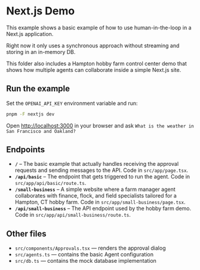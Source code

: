 # Next.js Demo

This example shows a basic example of how to use human-in-the-loop in a Next.js application.

Right now it only uses a synchronous approach without streaming and storing in an in-memory DB.

This folder also includes a Hampton hobby farm control center demo that shows how multiple agents can collaborate inside a simple
Next.js site.

## Run the example

Set the `OPENAI_API_KEY` environment variable and run:

```bash
pnpm -F nextjs dev
```

Open [http://localhost:3000](http://localhost:3000) in your browser and ask `What is the weather in San Francisco and Oakland?`

## Endpoints

- **`/`** – The basic example that actually handles receiving the approval requests and sending messages to the API. Code in `src/app/page.tsx`.
- **`/api/basic`** – The endpoint that gets triggered to run the agent. Code in `src/app/api/basic/route.ts`.
- **`/small-business`** – A simple website where a farm manager agent collaborates with finance, flock, and field specialists tailored for a Hampton, CT hobby farm. Code in `src/app/small-business/page.tsx`.
- **`/api/small-business`** – The API endpoint used by the hobby farm demo. Code in `src/app/api/small-business/route.ts`.

## Other files

- `src/components/Approvals.tsx` — renders the approval dialog
- `src/agents.ts` — contains the basic Agent configuration
- `src/db.ts` — contains the mock database implementation
